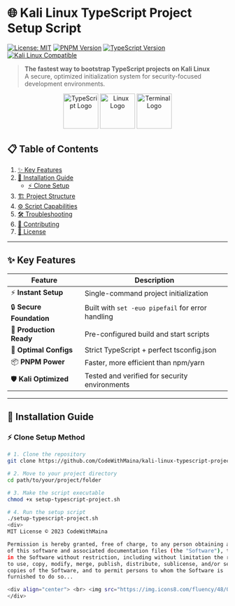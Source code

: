 # 🌐 Kali Linux TypeScript Project Setup Script

[![License: MIT](https://img.shields.io/badge/License-MIT-yellow.svg)](https://opensource.org/licenses/MIT)
[![PNPM Version](https://img.shields.io/badge/pnpm-%3E%3D7.0.0-%23F69220)](https://pnpm.io/)
[![TypeScript Version](https://img.shields.io/badge/TypeScript-%5E5.0.0-%233178C6)](https://www.typescriptlang.org/)
[![Kali Linux Compatible](https://img.shields.io/badge/Kali_Linux-Compatible-%23557C94)](https://www.kali.org/)

> **The fastest way to bootstrap TypeScript projects on Kali Linux**  
> A secure, optimized initialization system for security-focused development environments.

<div align="center">
  <img src="https://img.icons8.com/color/96/000000/typescript.png" alt="TypeScript Logo" width="80"/>
  <img src="https://img.icons8.com/color/96/000000/linux.png" alt="Linux Logo" width="80"/> 
  <img src="https://img.icons8.com/color/96/000000/console.png" alt="Terminal Logo" width="80"/>
</div>

## 📋 Table of Contents
1. [✨ Key Features](#-key-features)
2. [🚀 Installation Guide](#-installation-guide)
   - [⚡ Clone Setup](#-clone-setup)
3. [🏗 Project Structure](#-project-structure)
4. [⚙️ Script Capabilities](#️-script-capabilities)
5. [🛠 Troubleshooting](#-troubleshooting)
6. [🤝 Contributing](#-contributing)
7. [📜 License](#-license)

---

## ✨ Key Features

<div class="features-grid">

| Feature | Description |
|---------|-------------|
| ⚡ **Instant Setup** | Single-command project initialization |
| 🔒 **Secure Foundation** | Built with `set -euo pipefail` for error handling |
| 🚢 **Production Ready** | Pre-configured build and start scripts |
| 🧩 **Optimal Configs** | Strict TypeScript + perfect tsconfig.json |
| 📦 **PNPM Power** | Faster, more efficient than npm/yarn |
| 🛡️ **Kali Optimized** | Tested and verified for security environments |

</div>

---

## 🚀 Installation Guide

### ⚡ Clone Setup Method

```bash
# 1. Clone the repository
git clone https://github.com/CodeWithMaina/kali-linux-typescript-project-setup-script.git

# 2. Move to your project directory
cd path/to/your/project/folder

# 3. Make the script executable
chmod +x setup-typescript-project.sh

# 4. Run the setup script
./setup-typescript-project.sh
<div>
MIT License © 2023 CodeWithMaina

Permission is hereby granted, free of charge, to any person obtaining a copy
of this software and associated documentation files (the "Software"), to deal
in the Software without restriction, including without limitation the rights
to use, copy, modify, merge, publish, distribute, sublicense, and/or sell
copies of the Software, and to permit persons to whom the Software is
furnished to do so...

<div align="center"> <br> <img src="https://img.icons8.com/fluency/48/000000/console.png" width="20"/> <em>Happy coding from the Kali Linux community!</em> <img src="https://img.icons8.com/color/48/000000/linux.png" width="20"/> <br><br> <sub>Made with ❤️ by CodeWithMaina</sub> </div> ```
</div>

